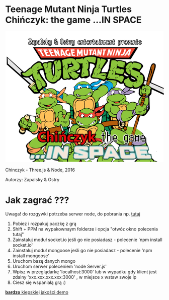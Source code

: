 # Teenage Mutant Ninja Turtles Chińczyk: the game ...IN SPACE

![alt tag](https://github.com/lostrowka/chinczyk/blob/master/gfx/logo.png)


Chinczyk - Three.js &amp; Node, 2016

Autorzy: Zapalsky & Ostry 

# Jak zagrać ???

Uwaga! do rozgywki potrzeba serwer node, do pobrania np. <a href="https://nodejs.org/en/download/">tutaj</a>

1. Pobiez i rozpakuj paczkę z grą
2. Shift + PPM na wypakownaym folderze i opcja "otwóz okno polecenia tutaj"
3. Zainstaluj moduł socket.io jeśli go nie posiadasz - polecenie 'npm install socket.io'
4. Zainstaluj moduł mongoose jeśli go nie posiadasz - polecenie 'npm install mongoose'
5. Uruchom bazę danych mongo
6. Uruchom serwer poleceniem 'node Server.js'
7. Wpisz w przeglądarkę 'localhost:3000' lub w wypadku gdy klient jest zdalny 'xxx.xxx.xxx.xxx:3000' , w miejsce x wstaw swoje ip
8. Ciesz się wspaniałą grą :)

[**bardzo** kiepskiej jakości demo](https://photos.google.com/share/AF1QipMmFyG8VfFkzYv06Izk0w62gLnf0D3sDgV2kFgEPfmNShAdzvq6ZzD26I8bB4hlzA/photo/AF1QipNJ9ySEHj3eHvvLBOQcn7e1F-XlIAecVBY6kyT-?key=QzRPclREYjhWMHNpaThJZjB1MGZKTWhMNTRscE9B)
